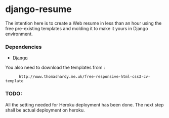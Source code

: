 # django-resume
The intention here is to create a Web resume in less than an hour using the free pre-existing templates and molding it to make it yours in Django environment.

### Dependencies
<ul>
    <li> 
        <a href="https://www.djangoproject.com/" >Django</a>
    </li>
</ul>

You also need to download the templates from :
```
      http://www.thomashardy.me.uk/free-responsive-html-css3-cv-template
```



### TODO:
All the setting needed for Heroku deployment has been done. The next step shall be actual deployment on heroku. 
